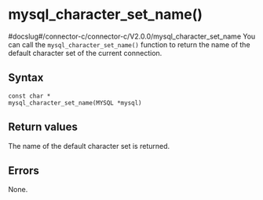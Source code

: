 mysql_character_set_name()
===============================================
#docslug#/connector-c/connector-c/V2.0.0/mysql_character_set_name
You can call the `mysql_character_set_name()` function to return the name of the default character set of the current connection.

Syntax
---------------------------

```unknow
const char *
mysql_character_set_name(MYSQL *mysql)
```



Return values
----------------------------------

The name of the default character set is returned.

Errors
---------------------------

None.
